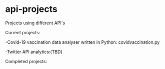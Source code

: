 # api-projects
Projects using different API's

Current projects:

-Covid-19 vaccination data analyser written in Python: covidvaccination.py

-Twitter API analytics:(TBD)

Completed projects:
